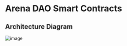 # Arena DAO Smart Contracts

## Architecture Diagram
![image](https://showme.redstarplugin.com/d/d:LvtiZJV2)
